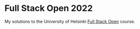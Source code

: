# Full Stack Open 2022
My solutions to the University of Helsinki [Full Stack Open](https://fullstackopen.com/) course.
